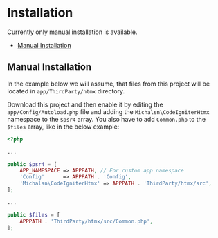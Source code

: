 # Installation

Currently only manual installation is available.

- [Manual Installation](#manual-installation)

## Manual Installation

In the example below we will assume, that files from this project will be located in `app/ThirdParty/htmx` directory.

Download this project and then enable it by editing the `app/Config/Autoload.php` file and adding the `Michalsn\CodeIgniterHtmx` namespace to the `$psr4` array. You also have to add `Common.php` to the `$files` array, like in the below example:

```php
<?php

...

public $psr4 = [
    APP_NAMESPACE => APPPATH, // For custom app namespace
    'Config'      => APPPATH . 'Config',
    'Michalsn\CodeIgniterHtmx' => APPPATH . 'ThirdParty/htmx/src',
];

...

public $files = [
    APPPATH . 'ThirdParty/htmx/src/Common.php',
];
```


